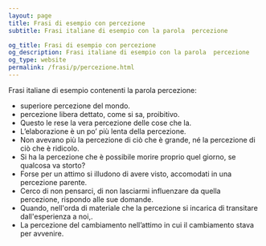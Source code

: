 ```yaml
---
layout: page
title: Frasi di esempio con percezione 
subtitle: Frasi italiane di esempio con la parola  percezione

og_title: Frasi di esempio con percezione 
og_description: Frasi italiane di esempio con la parola  percezione
og_type: website
permalink: /frasi/p/percezione.html
---
```


Frasi italiane di esempio contenenti la parola percezione:


- superiore percezione del mondo.
- percezione libera dettato, come si sa, proibitivo.
- Questo le rese la vera percezione delle cose che la.
- L’elaborazione è un po’ più lenta della percezione.
- Non avevano più la percezione di ciò che è grande, né la percezione di ciò che è ridicolo.
- Si ha la percezione che è possibile morire proprio quel giorno, se qualcosa va storto?
- Forse per un attimo si illudono di avere visto, accomodati in una percezione parente.
- Cerco di non pensarci, di non lasciarmi influenzare da quella percezione, rispondo alle sue domande.
- Quando, nell'orda di materiale che la percezione si incarica di transitare dall'esperienza a noi,.
- La percezione del cambiamento nell’attimo in cui il cambiamento stava per avvenire.
